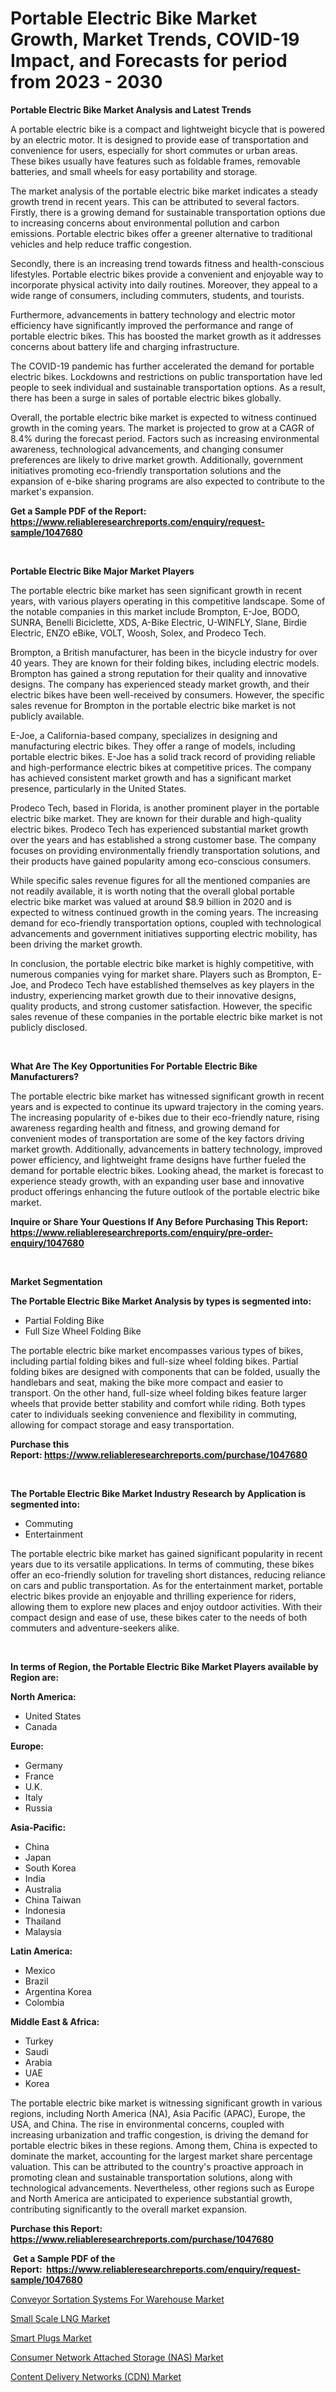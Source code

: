 <p><h1>Portable Electric Bike Market Growth, Market Trends, COVID-19 Impact, and Forecasts for period from 2023 - 2030</h1></p><p><strong>Portable Electric Bike Market Analysis and Latest Trends</strong></p>
<p><p>A portable electric bike is a compact and lightweight bicycle that is powered by an electric motor. It is designed to provide ease of transportation and convenience for users, especially for short commutes or urban areas. These bikes usually have features such as foldable frames, removable batteries, and small wheels for easy portability and storage.</p><p>The market analysis of the portable electric bike market indicates a steady growth trend in recent years. This can be attributed to several factors. Firstly, there is a growing demand for sustainable transportation options due to increasing concerns about environmental pollution and carbon emissions. Portable electric bikes offer a greener alternative to traditional vehicles and help reduce traffic congestion.</p><p>Secondly, there is an increasing trend towards fitness and health-conscious lifestyles. Portable electric bikes provide a convenient and enjoyable way to incorporate physical activity into daily routines. Moreover, they appeal to a wide range of consumers, including commuters, students, and tourists.</p><p>Furthermore, advancements in battery technology and electric motor efficiency have significantly improved the performance and range of portable electric bikes. This has boosted the market growth as it addresses concerns about battery life and charging infrastructure.</p><p>The COVID-19 pandemic has further accelerated the demand for portable electric bikes. Lockdowns and restrictions on public transportation have led people to seek individual and sustainable transportation options. As a result, there has been a surge in sales of portable electric bikes globally.</p><p>Overall, the portable electric bike market is expected to witness continued growth in the coming years. The market is projected to grow at a CAGR of 8.4% during the forecast period. Factors such as increasing environmental awareness, technological advancements, and changing consumer preferences are likely to drive market growth. Additionally, government initiatives promoting eco-friendly transportation solutions and the expansion of e-bike sharing programs are also expected to contribute to the market's expansion.</p></p>
<p><strong>Get a Sample PDF of the Report:&nbsp; <a href="https://www.reliableresearchreports.com/enquiry/request-sample/1047680">https://www.reliableresearchreports.com/enquiry/request-sample/1047680</a></strong></p>
<p>&nbsp;</p>
<p><strong>Portable Electric Bike Major Market Players</strong></p>
<p><p>The portable electric bike market has seen significant growth in recent years, with various players operating in this competitive landscape. Some of the notable companies in this market include Brompton, E-Joe, BODO, SUNRA, Benelli Biciclette, XDS, A-Bike Electric, U-WINFLY, Slane, Birdie Electric, ENZO eBike, VOLT, Woosh, Solex, and Prodeco Tech.</p><p>Brompton, a British manufacturer, has been in the bicycle industry for over 40 years. They are known for their folding bikes, including electric models. Brompton has gained a strong reputation for their quality and innovative designs. The company has experienced steady market growth, and their electric bikes have been well-received by consumers. However, the specific sales revenue for Brompton in the portable electric bike market is not publicly available.</p><p>E-Joe, a California-based company, specializes in designing and manufacturing electric bikes. They offer a range of models, including portable electric bikes. E-Joe has a solid track record of providing reliable and high-performance electric bikes at competitive prices. The company has achieved consistent market growth and has a significant market presence, particularly in the United States.</p><p>Prodeco Tech, based in Florida, is another prominent player in the portable electric bike market. They are known for their durable and high-quality electric bikes. Prodeco Tech has experienced substantial market growth over the years and has established a strong customer base. The company focuses on providing environmentally friendly transportation solutions, and their products have gained popularity among eco-conscious consumers.</p><p>While specific sales revenue figures for all the mentioned companies are not readily available, it is worth noting that the overall global portable electric bike market was valued at around $8.9 billion in 2020 and is expected to witness continued growth in the coming years. The increasing demand for eco-friendly transportation options, coupled with technological advancements and government initiatives supporting electric mobility, has been driving the market growth. </p><p>In conclusion, the portable electric bike market is highly competitive, with numerous companies vying for market share. Players such as Brompton, E-Joe, and Prodeco Tech have established themselves as key players in the industry, experiencing market growth due to their innovative designs, quality products, and strong customer satisfaction. However, the specific sales revenue of these companies in the portable electric bike market is not publicly disclosed.</p></p>
<p>&nbsp;</p>
<p><strong>What Are The Key Opportunities For Portable Electric Bike Manufacturers?</strong></p>
<p><p>The portable electric bike market has witnessed significant growth in recent years and is expected to continue its upward trajectory in the coming years. The increasing popularity of e-bikes due to their eco-friendly nature, rising awareness regarding health and fitness, and growing demand for convenient modes of transportation are some of the key factors driving market growth. Additionally, advancements in battery technology, improved power efficiency, and lightweight frame designs have further fueled the demand for portable electric bikes. Looking ahead, the market is forecast to experience steady growth, with an expanding user base and innovative product offerings enhancing the future outlook of the portable electric bike market.</p></p>
<p><strong>Inquire or Share Your Questions If Any Before Purchasing This Report: <a href="https://www.reliableresearchreports.com/enquiry/pre-order-enquiry/1047680">https://www.reliableresearchreports.com/enquiry/pre-order-enquiry/1047680</a></strong></p>
<p>&nbsp;</p>
<p><strong>Market Segmentation</strong></p>
<p><strong>The Portable Electric Bike Market Analysis by types is segmented into:</strong></p>
<p><ul><li>Partial Folding Bike</li><li>Full Size Wheel Folding Bike</li></ul></p>
<p><p>The portable electric bike market encompasses various types of bikes, including partial folding bikes and full-size wheel folding bikes. Partial folding bikes are designed with components that can be folded, usually the handlebars and seat, making the bike more compact and easier to transport. On the other hand, full-size wheel folding bikes feature larger wheels that provide better stability and comfort while riding. Both types cater to individuals seeking convenience and flexibility in commuting, allowing for compact storage and easy transportation.</p></p>
<p><strong>Purchase this Report:&nbsp;<a href="https://www.reliableresearchreports.com/purchase/1047680">https://www.reliableresearchreports.com/purchase/1047680</a></strong></p>
<p>&nbsp;</p>
<p><strong>The Portable Electric Bike Market Industry Research by Application is segmented into:</strong></p>
<p><ul><li>Commuting</li><li>Entertainment</li></ul></p>
<p><p>The portable electric bike market has gained significant popularity in recent years due to its versatile applications. In terms of commuting, these bikes offer an eco-friendly solution for traveling short distances, reducing reliance on cars and public transportation. As for the entertainment market, portable electric bikes provide an enjoyable and thrilling experience for riders, allowing them to explore new places and enjoy outdoor activities. With their compact design and ease of use, these bikes cater to the needs of both commuters and adventure-seekers alike.</p></p>
<p>&nbsp;</p>
<p><strong>In terms of Region, the Portable Electric Bike Market Players available by Region are:</strong></p>
<p>
    <p> <strong> North America: </strong>
        <ul>
            <li>United States</li>
            <li>Canada</li>
        </ul>
        </p> 
    <p> <strong> Europe: </strong>
        <ul>
            <li>Germany</li>
            <li>France</li>
            <li>U.K.</li>
            <li>Italy</li>
            <li>Russia</li>
        </ul>
        </p> 
    <p> <strong> Asia-Pacific: </strong>
        <ul>
            <li>China</li>
            <li>Japan</li>
            <li>South Korea</li>
            <li>India</li>
            <li>Australia</li>
            <li>China Taiwan</li>
            <li>Indonesia</li>
            <li>Thailand</li>
            <li>Malaysia</li>
        </ul>
        </p> 
    <p> <strong> Latin America: </strong>
        <ul>
            <li>Mexico</li>
            <li>Brazil</li>
            <li>Argentina Korea</li>
            <li>Colombia</li>
        </ul>
        </p> 
    <p> <strong> Middle East & Africa: </strong>
        <ul>
            <li>Turkey</li>
            <li>Saudi</li>
            <li>Arabia</li>
            <li>UAE</li>
            <li>Korea</li>
        </ul>
    </p>
    </p>
<p><p>The portable electric bike market is witnessing significant growth in various regions, including North America (NA), Asia Pacific (APAC), Europe, the USA, and China. The rise in environmental concerns, coupled with increasing urbanization and traffic congestion, is driving the demand for portable electric bikes in these regions. Among them, China is expected to dominate the market, accounting for the largest market share percentage valuation. This can be attributed to the country's proactive approach in promoting clean and sustainable transportation solutions, along with technological advancements. Nevertheless, other regions such as Europe and North America are anticipated to experience substantial growth, contributing significantly to the overall market expansion.</p></p>
<p><strong>Purchase this Report: <a href="https://www.reliableresearchreports.com/purchase/1047680">https://www.reliableresearchreports.com/purchase/1047680</a></strong></p>
<p>&nbsp;<strong>Get a Sample PDF of the Report:&nbsp;&nbsp;<a href="https://www.reliableresearchreports.com/enquiry/request-sample/1047680">https://www.reliableresearchreports.com/enquiry/request-sample/1047680</a></strong></p>
<p><strong></strong></p>
<p><p><a href="https://github.com/dringals/Market-Research-Report-List-1/blob/main/conveyor-sortation-systems-for-warehouse-market.md">Conveyor Sortation Systems For Warehouse Market</a></p><p><a href="https://medium.com/@jaydonhyatt2023/small-scale-lng-market-size-growth-forecast-2023-2030-177e67fc9a0c">Small Scale LNG Market</a></p><p><a href="https://medium.com/@coltruecker/smart-plugs-market-size-growth-forecast-2023-2030-2a0b2fcbbfda">Smart Plugs Market</a></p><p><a href="https://www.linkedin.com/pulse/consumer-network-attached-storage-nas-market-research/">Consumer Network Attached Storage (NAS) Market</a></p><p><a href="https://www.linkedin.com/pulse/content-delivery-networks-cdn-market-share-amp-new-trends/">Content Delivery Networks (CDN) Market</a></p></p>